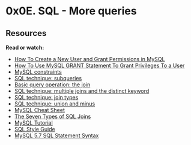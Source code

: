 # 0x0E. SQL - More queries
## Resources
**Read or watch:**

- [How To Create a New User and Grant Permissions in MySQL](https://intranet.hbtn.io/rltoken/u4h2MXcCQfadszlRMQy-gw)
- [How To Use MySQL GRANT Statement To Grant Privileges To a User](https://intranet.hbtn.io/rltoken/9JjDTdvflUSxwxLNfW8sPg)
- [MySQL constraints]()
- [SQL technique: subqueries]()
- [Basic query operation: the join]()
- [SQL technique: multiple joins and the distinct keyword]()
- [SQL technique: join types]()
- [SQL technique: union and minus]()
- [MySQL Cheat Sheet]()
- [The Seven Types of SQL Joins]()
- [MySQL Tutorial]()
- [SQL Style Guide]()
- [MySQL 5.7 SQL Statement Syntax]()
